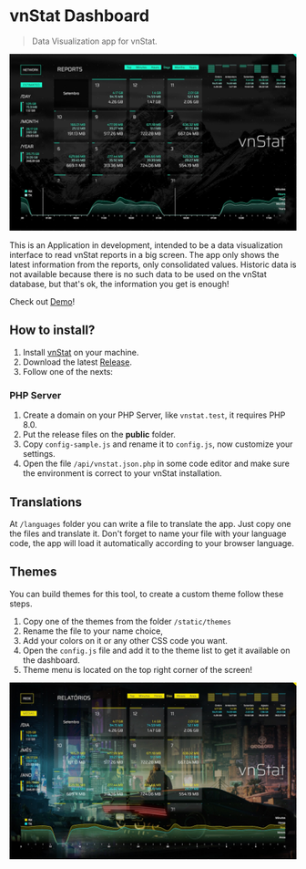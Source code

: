 # vnStat Dashboard

> Data Visualization app for vnStat.

![vnStat Dashboard](https://github.com/edirpedro/vnstat-dashboard/blob/main/public/static/media/screenshot-1.jpg)

This is an Application in development, intended to be a data visualization interface to read vnStat reports in a big screen. The app only shows the latest information from the reports, only consolidated values. Historic data is not available because there is no such data to be used on the vnStat database, but that's ok, the information you get is enough!

Check out [Demo](https://edirpedro.github.io/vnstat-dashboard/)!

## How to install?

1. Install [vnStat](https://github.com/vergoh/vnstat) on your machine.
2. Download the latest [Release](https://github.com/edirpedro/vnstat-dashboard/releases).
3. Follow one of the nexts:

### PHP Server

1. Create a domain on your PHP Server, like `vnstat.test`, it requires PHP 8.0.
2. Put the release files on the **public** folder.
3. Copy `config-sample.js` and rename it to `config.js`, now customize your settings.
4. Open the file `/api/vnstat.json.php` in some code editor and make sure the environment is correct to your vnStat installation.

## Translations

At `/languages` folder you can write a file to translate the app. Just copy one the files and translate it. Don't forget to name your file with your language code, the app will load it automatically according to your browser language.

## Themes

You can build themes for this tool, to create a custom theme follow these steps. 

1. Copy one of the themes from the folder `/static/themes`
2. Rename the file to your name choice,
3. Add your colors on it or any other CSS code you want.
4. Open the `config.js` file and add it to the theme list to get it available on the dashboard.
5. Theme menu is located on the top right corner of the screen!

![vnStat Dashboard](https://github.com/edirpedro/vnstat-dashboard/blob/main/public/static/media/screenshot-2.jpg)